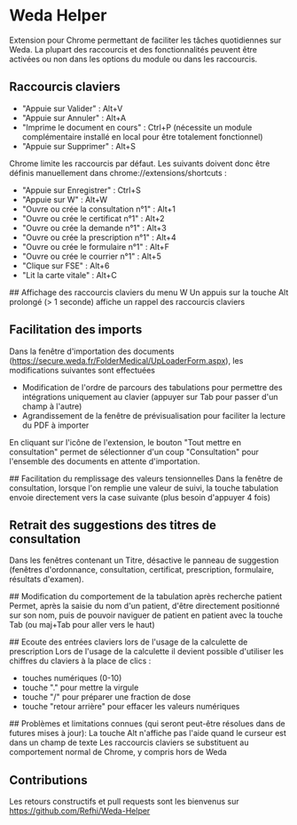 # Weda Helper

Extension pour Chrome permettant de faciliter les tâches quotidiennes sur Weda.
La plupart des raccourcis et des fonctionnalités peuvent être activées ou non dans les options du module ou dans les raccourcis.

## Raccourcis claviers

- "Appuie sur Valider" : Alt+V
- "Appuie sur Annuler" : Alt+A
- "Imprime le document en cours" : Ctrl+P (nécessite un module complémentaire installé en local
  pour être totalement fonctionnel)
- "Appuie sur Supprimer" : Alt+S

Chrome limite les raccourcis par défaut. Les suivants doivent donc être
définis manuellement dans chrome://extensions/shortcuts :

- "Appuie sur Enregistrer" : Ctrl+S
- "Appuie sur W" : Alt+W
- "Ouvre ou crée la consultation n°1" : Alt+1
- "Ouvre ou crée le certificat n°1" : Alt+2
- "Ouvre ou crée la demande n°1" : Alt+3
- "Ouvre ou crée la prescription n°1" : Alt+4
- "Ouvre ou crée le formulaire n°1" : Alt+F
- "Ouvre ou crée le courrier n°1" : Alt+5
- "Clique sur FSE" : Alt+6
- "Lit la carte vitale" : Alt+C

## Affichage des raccourcis claviers du menu W
Un appuis sur la touche Alt prolongé (> 1 seconde) affiche un rappel des raccourcis claviers

## Facilitation des imports
Dans la fenêtre d'importation des documents
(https://secure.weda.fr/FolderMedical/UpLoaderForm.aspx), les modifications
suivantes sont effectuées
- Modification de l'ordre de parcours des tabulations pour permettre des
  intégrations uniquement au clavier (appuyer sur Tab pour passer d'un champ à
  l'autre)
- Agrandissement de la fenêtre de prévisualisation pour faciliter la lecture du
  PDF à importer

En cliquant sur l'icône de l'extension, le bouton "Tout mettre en consultation" permet de sélectionner d'un coup "Consultation" pour l'ensemble des documents en attente d'importation.

## Facilitation du remplissage des valeurs tensionnelles
Dans la fenêtre de consultation, lorsque l'on remplie une valeur de suivi, la touche tabulation envoie directement vers la case suivante (plus besoin d'appuyer 4 fois)

## Retrait des suggestions des titres de consultation
Dans les fenêtres contenant un Titre, désactive le panneau de suggestion (fenêtres d'ordonnance, consultation, certificat, prescription, formulaire, résultats d'examen).

## Modification du comportement de la tabulation après recherche patient
Permet, après la saisie du nom d'un patient, d'être directement positionné sur son nom, puis de pouvoir naviguer de patient en patient avec la touche Tab (ou maj+Tab pour aller vers le haut)

## Ecoute des entrées claviers lors de l'usage de la calculette de prescription
Lors de l'usage de la calculette il devient possible d'utiliser les chiffres du claviers à la place de clics :
- touches numériques (0-10)
- touche "." pour mettre la virgule
- touche "/" pour préparer une fraction de dose
- touche "retour arrière" pour effacer les valeurs numériques


## Problèmes et limitations connues (qui seront peut-être résolues dans de futures mises à jour):
La touche Alt n'affiche pas l'aide quand le curseur est dans un champ de texte
Les raccourcis claviers se substituent au comportement normal de Chrome, y compris hors de Weda


## Contributions

Les retours constructifs et pull requests sont les bienvenus sur
https://github.com/Refhi/Weda-Helper
